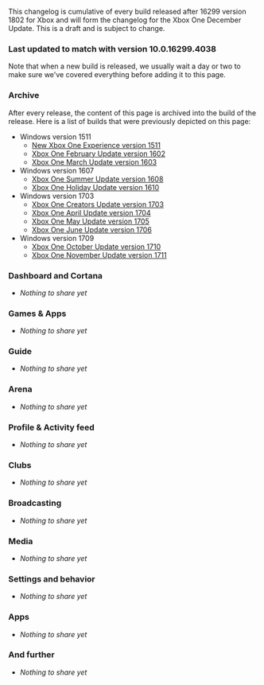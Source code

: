 
This changelog is cumulative of every build released after 16299 version 1802 for Xbox and will form the changelog for the Xbox One December Update. This is a draft and is subject to change.

### Last updated to match with version 10.0.16299.4038
Note that when a new build is released, we usually wait a day or two to make sure we've covered everything before adding it to this page.

<!--
### No update in preview
Xbox currently has no update in any of its preview rings, so we don't have anything to show you here.
-->

### Archive
After every release, the content of this page is archived into the build of the release. Here is a list of builds that were previously depicted on this page:

- Windows version 1511
    - [New Xbox One Experience version 1511](https://changewindows.org/build/10586/xbox#1094)
    - [Xbox One February Update version 1602](https://changewindows.org/build/10586/xbox#1100)
    - [Xbox One March Update version 1603](https://changewindows.org/build/10586/xbox#1006)
- Windows version 1607
    - [Xbox One Summer Update version 1608](https://changewindows.org/build/14393/xbox#1018)
    - [Xbox One Holiday Update version 1610](https://changewindows.org/build/14393/xbox#2123)
- Windows version 1703
    - [Xbox One Creators Update version 1703](https://changewindows.org/build/15063/xbox#1005)
    - [Xbox One April Update version 1704](https://changewindows.org/build/15063/xbox#2019)
    - [Xbox One May Update version 1705](https://changewindows.org/build/15063/xbox#3054)
    - [Xbox One June Update version 1706](https://changewindows.org/build/15063/xbox#4082)
- Windows version 1709
    - [Xbox One October Update version 1710](https://changewindows.org/build/16299/xbox#3031)
    - [Xbox One November Update version 1711](https://changewindows.org/build/16299/xbox#4036)

### Dashboard and Cortana
- _Nothing to share yet_

### Games & Apps
- _Nothing to share yet_

### Guide
- _Nothing to share yet_

### Arena
- _Nothing to share yet_

### Profile & Activity feed
- _Nothing to share yet_

### Clubs
- _Nothing to share yet_

### Broadcasting
- _Nothing to share yet_

### Media
- _Nothing to share yet_

### Settings and behavior
- _Nothing to share yet_

### Apps
- _Nothing to share yet_

### And further
- _Nothing to share yet_